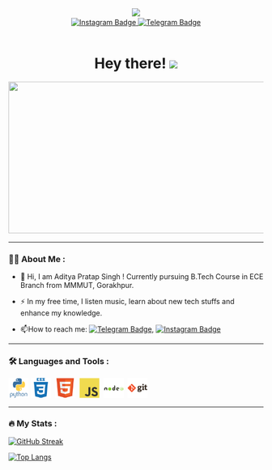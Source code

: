 <div id="header" align="center">
  <img src="add your gif url here from giphy.com" width="800"/>
  <div id="badges">
  <a href="https://www.instagram.com/ig.adityasingh/">
    <img src="https://img.shields.io/badge/Instagram-black?style=for-the-badge&logo=instagram&logoColor=violate" alt="Instagram Badge"/>
  </a>
<!--   <a href="https://www.youtube.com/channel/UC3BdH9UbuVDFVf5zFuuv9qg">
    <img src="https://img.shields.io/badge/YouTube-red?style=for-the-badge&logo=youtube&logoColor=white" alt="Youtube Badge"/>
  </a> -->
  <a href="https://t.me/afterallafk">
    <img src="https://img.shields.io/badge/Telegram-blue?style=for-the-badge&logo=telegram&logoColor=white" alt="Telegram Badge"/>
  </a>
  </div>
  <img src="https://komarev.com/ghpvc/?usernam=afterallafk&style=flat-square&color=blue" alt=""/>
  <h1>
  Hey there!
  <img src="https://media.giphy.com/media/hvRJCLFzcasrR4ia7z/giphy.gif" width="30px"/>
  </h1>
</div>
<div align="center">
  <img src="https://media.giphy.com/media/dWesBcTLavkZuG35MI/giphy.gif" width="600" height="300"/>

</div>

---

### :woman_technologist: About Me :
- :telescope: Hi, I am Aditya Pratap Singh ! Currently pursuing B.Tech Course in ECE Branch from MMMUT, Gorakhpur.

- :zap: In my free time, I listen music, learn about new tech stuffs and enhance my knowledge.

- :mailbox:How to reach me: [![Telegram Badge](https://img.shields.io/badge/-afterallafk-blue?style=flat&logo=Telegram&logoColor=white)](https://t.me/afterallafk), [![Instagram Badge](https://img.shields.io/badge/-ig.adityasingh-black?style=flat&logo=Instagram&logoColor=purple)](https://www.instagram.com/ig.adityasingh/)

---

### :hammer_and_wrench: Languages and Tools :
<div>
    <img src="https://github.com/devicons/devicon/blob/master/icons/python/python-original-wordmark.svg" title="Python" **alt="Python" width="40" height="40"/>
<!--   <img src="https://github.com/devicons/devicon/blob/master/icons/java/java-original-wordmark.svg" title="Java" alt="Java" width="40" height="40"/>&nbsp; -->
<!--   <img src="https://github.com/devicons/devicon/blob/master/icons/react/react-original-wordmark.svg" title="React" alt="React" width="40" height="40"/>&nbsp; -->
<!--   <img src="https://github.com/devicons/devicon/blob/master/icons/spring/spring-original-wordmark.svg" title="Spring" alt="Spring" width="40" height="40"/>&nbsp; -->
<!--   <img src="https://github.com/devicons/devicon/blob/master/icons/materialui/materialui-original.svg" title="Material UI" alt="Material UI" width="40" height="40"/>&nbsp; -->
<!--   <img src="https://github.com/devicons/devicon/blob/master/icons/flutter/flutter-original.svg" title="Flutter" alt="Flutter" width="40" height="40"/>&nbsp; -->
<!--   <img src="https://github.com/devicons/devicon/blob/master/icons/redux/redux-original.svg" title="Redux" alt="Redux " width="40" height="40"/>&nbsp; -->
  <img src="https://github.com/devicons/devicon/blob/master/icons/css3/css3-plain-wordmark.svg"  title="CSS3" alt="CSS" width="40" height="40"/>&nbsp;
  <img src="https://github.com/devicons/devicon/blob/master/icons/html5/html5-original.svg" title="HTML5" alt="HTML" width="40" height="40"/>&nbsp;
  <img src="https://github.com/devicons/devicon/blob/master/icons/javascript/javascript-original.svg" title="JavaScript" alt="JavaScript" width="40" height="40"/>&nbsp;
<!--   <img src="https://github.com/devicons/devicon/blob/master/icons/firebase/firebase-plain-wordmark.svg" title="Firebase" alt="Firebase" width="40" height="40"/>&nbsp; -->
<!--   <img src="https://github.com/devicons/devicon/blob/master/icons/gatsby/gatsby-original.svg" title="Gatsby"  alt="Gatsby" width="40" height="40"/>&nbsp; -->
<!--   <img src="https://github.com/devicons/devicon/blob/master/icons/mysql/mysql-original-wordmark.svg" title="MySQL"  alt="MySQL" width="40" height="40"/>&nbsp; -->
  <img src="https://github.com/devicons/devicon/blob/master/icons/nodejs/nodejs-original-wordmark.svg" title="NodeJS" alt="NodeJS" width="40" height="40"/>&nbsp;
<!--   <img src="https://github.com/devicons/devicon/blob/master/icons/amazonwebservices/amazonwebservices-plain-wordmark.svg" title="AWS" alt="AWS" width="40" height="40"/>&nbsp; -->
  <img src="https://github.com/devicons/devicon/blob/master/icons/git/git-original-wordmark.svg" title="Git" **alt="Git" width="40" height="40"/>
</div>

---

### :fire: My Stats :
[![GitHub Streak](http://github-readme-streak-stats.herokuapp.com?user=afterallafk&theme=dark&background=000000)](https://git.io/streak-stats)

[![Top Langs](https://github-readme-stats.vercel.app/api/top-langs/?username=afterallafk&layout=compact&theme=vision-friendly-dark)](https://github.com/anuraghazra/github-readme-stats)
